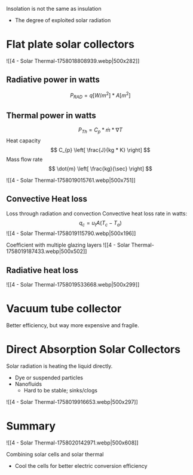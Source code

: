 
Insolation is not the same as insulation
- The degree of exploited solar radiation

# Flat plate solar collectors
![[4 - Solar Thermal-1758018808939.webp|500x282]]
## Radiative power in watts
$$
P_{RAD} = q [W/m^2] * A [m^2]
$$

## Thermal power in watts
$$
P_{Th} = C_{p} * \dot{m} * \nabla T 
$$
Heat capacity
$$
C_{p} \left[ \frac{J}{kg * K} \right]
$$
Mass flow rate
$$
\dot{m} \left[ \frac{kg}{\sec} \right]
$$

![[4 - Solar Thermal-1758019015761.webp|500x751]]

## Convective Heat loss
Loss through radiation and convection
Convective heat loss rate in watts:
$$
q_{c} = u_{t}A(T_{c} - T_{a})
$$
![[4 - Solar Thermal-1758019115790.webp|500x196]]

Coefficient with multiple glazing layers
![[4 - Solar Thermal-1758019187433.webp|500x502]]

## Radiative heat loss
![[4 - Solar Thermal-1758019533668.webp|500x299]]

# Vacuum tube collector
Better efficiency, but way more expensive and fragile.

# Direct Absorption Solar Collectors
Solar radiation is heating the liquid directly.
- Dye or suspended particles
- Nanofluids
	- Hard to be stable; sinks/clogs


![[4 - Solar Thermal-1758019916653.webp|500x297]]

# Summary
![[4 - Solar Thermal-1758020142971.webp|500x608]]

Combining solar cells and solar thermal
- Cool the cells for better electric conversion efficiency